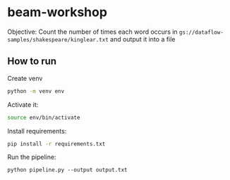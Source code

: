 # beam-workshop

Objective: Count the number of times each word occurs in `gs://dataflow-samples/shakespeare/kinglear.txt` and output it into a file

## How to run
Create venv
```sh
python -m venv env
```

Activate it:
```sh
source env/bin/activate
```

Install requirements:
```sh
pip install -r requirements.txt
```

Run the pipeline:
```
python pipeline.py --output output.txt
```

